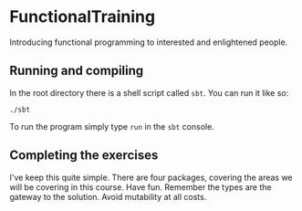 FunctionalTraining
==================

Introducing functional programming to interested and enlightened people.

## Running and compiling

In the root directory there is a shell script called `sbt`.  You can run it like so:

	./sbt

To run the program simply type `run` in the `sbt` console.

## Completing the exercises

I've keep this quite simple.  There are four packages, covering the areas we will be covering in this course.
Have fun.  Remember the types are the gateway to the solution.  Avoid mutability at all costs.